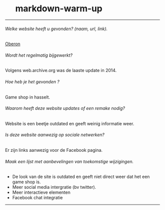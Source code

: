 # &nbsp;&nbsp;&nbsp;&nbsp; markdown-warm-up
---


###### Welke website heeft u gevonden? (naam, url, link).


[Oberon](http://www.oberonn.be/index.php "Homepage Oberon")

###### Wordt het regelmatig bijgewerkt?
Volgens web.archive.org was de laaste update in 2014.

###### Hoe heb je het gevonden ?
Game shop in hasselt.

###### Waarom heeft deze website updates of een remake nodig?
Website is een beetje outdated en geeft weinig informatie weer.

###### Is deze website aanwezig op sociale netwerken?
Er zijn links aanwezig voor de Facebook pagina.

###### Maak een lijst met aanbevelingen van toekomstige wijzigingen.
* De look van de site is outdated en geeft niet direct weer dat het een game shop is.
* Meer social media intergratie (bv twitter).
* Meer interactieve elementen
* Facebook chat integratie

---
